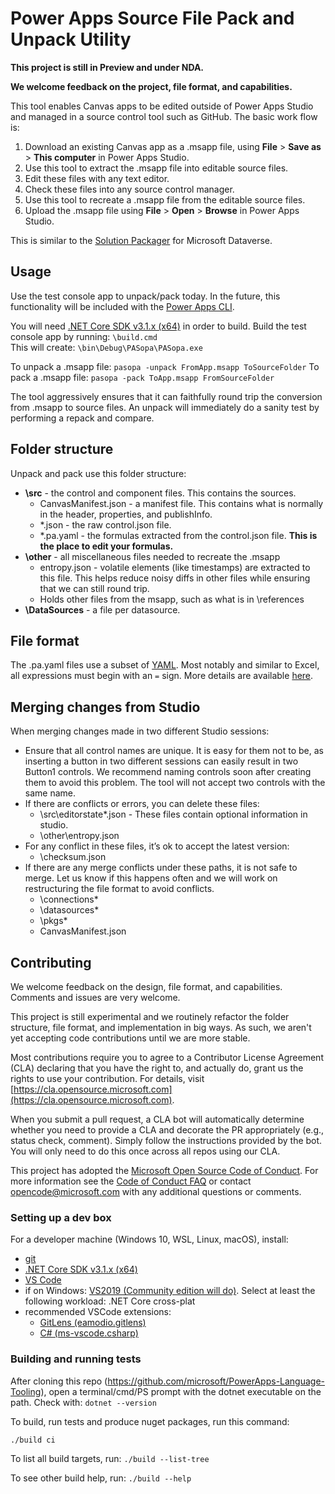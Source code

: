
# Power Apps Source File Pack and Unpack Utility

**This project is still in Preview and under NDA.**
 
**We welcome feedback on the project, file format, and capabilities.** 

This tool enables Canvas apps to be edited outside of Power Apps Studio and managed in a source control tool such as GitHub.  The basic work flow is:
1. Download an existing Canvas app as a .msapp file, using **File** > **Save as** > **This computer** in Power Apps Studio.
1. Use this tool to extract the .msapp file into editable source files.
1. Edit these files with any text editor.
1. Check these files into any source control manager.
1. Use this tool to recreate a .msapp file from the editable source files.
1. Upload the .msapp file using **File** > **Open** > **Browse** in Power Apps Studio.

This is similar to the [Solution Packager](https://docs.microsoft.com/en-us/power-platform/alm/solution-packager-tool) for Microsoft Dataverse.

## Usage
Use the test console app to unpack/pack today.  In the future, this functionality will be included with the [Power Apps CLI](https://docs.microsoft.com/en-us/powerapps/developer/common-data-service/powerapps-cli).

You will need [.NET Core SDK v3.1.x (x64)](https://dotnet.microsoft.com/download/dotnet-core/3.1) in order to build. 
Build the test console app by running: `\build.cmd`  
This will create: `\bin\Debug\PASopa\PASopa.exe`

To unpack a .msapp file: `pasopa -unpack FromApp.msapp ToSourceFolder`
To pack a .msapp file: `pasopa -pack ToApp.msapp FromSourceFolder`

The tool aggressively ensures that it can faithfully round trip the conversion from .msapp to source files.  An unpack will immediately do a sanity test by performing a repack and compare.

## Folder structure
Unpack and pack use this folder structure:

- **\src** - the control and component files. This contains the sources.
   - CanvasManifest.json - a manifest file. This contains what is normally in the header, properties, and publishInfo.
   - \*.json - the raw control.json file.
   - \*.pa.yaml - the formulas extracted from the control.json file.  **This is the place to edit your formulas.**
- **\other** - all miscellaneous files needed to recreate the .msapp
   - entropy.json - volatile elements (like timestamps) are extracted to this file. This helps reduce noisy diffs in other files while ensuring that we can still round trip.
   - Holds other files from the msapp, such as what is in \references
- **\DataSources** - a file per datasource.

## File format
The .pa.yaml files use a subset of [YAML](https://yaml.org/spec/1.2/spec.html).  Most notably and similar to Excel, all expressions must begin with an `=` sign.  More details are available [here](PAFileFormat.md).

## Merging changes from Studio
When merging changes made in two different Studio sessions:
- Ensure that all control names are unique.  It is easy for them not to be, as inserting a button in two different sessions can easily result in two Button1 controls.  We recommend naming controls soon after creating them to avoid this problem.  The tool will not accept two controls with the same name.  
- If there are conflicts or errors, you can delete these files:
	- \src\editorstate\*.json  - These files contain optional information in studio. 
	- \other\entropy.json  
- For any conflict in these files, it’s ok to accept the latest version: 
	- \checksum.json 
- If there are any merge conflicts under these paths, it is not safe to merge.   Let us know if this happens often and we will work on restructuring the file format to avoid conflicts.
	- \connections\*
	- \datasources\*
	- \pkgs\*
	- CanvasManifest.json 

## Contributing

We welcome feedback on the design, file format, and capabilities. Comments and issues are very welcome.   

This project is still experimental and we routinely refactor the folder structure, file format, and implementation in big ways.  As such, we aren't yet accepting code contributions until we are more stable.

Most contributions require you to agree to a Contributor License Agreement (CLA) declaring that you have the right to, and actually do, grant us the rights to use your contribution. For details, visit [https://cla.opensource.microsoft.com](https://cla.opensource.microsoft.com).

When you submit a pull request, a CLA bot will automatically determine whether you need to provide
a CLA and decorate the PR appropriately (e.g., status check, comment). Simply follow the instructions
provided by the bot. You will only need to do this once across all repos using our CLA.

This project has adopted the [Microsoft Open Source Code of Conduct](https://opensource.microsoft.com/codeofconduct/).
For more information see the [Code of Conduct FAQ](https://opensource.microsoft.com/codeofconduct/faq/) or
contact [opencode@microsoft.com](mailto:opencode@microsoft.com) with any additional questions or comments.

### Setting up a dev box

For a developer machine (Windows 10, WSL, Linux, macOS), install:

- [git](https://git-scm.com/downloads)
- [.NET Core SDK v3.1.x (x64)](https://dotnet.microsoft.com/download/dotnet-core/3.1)
- [VS Code](https://code.visualstudio.com/Download)
- if on Windows: [VS2019 (Community edition will do)](https://visualstudio.microsoft.com/downloads/).  Select at least the following workload: .NET Core cross-plat
- recommended VSCode extensions:
  - [GitLens (eamodio.gitlens)](https://github.com/eamodio/vscode-gitlens)
  - [C# (ms-vscode.csharp)](https://github.com/OmniSharp/omnisharp-vscode)

### Building and running tests

After cloning this repo (https://github.com/microsoft/PowerApps-Language-Tooling), open a terminal/cmd/PS prompt with the dotnet executable on the path. Check with: ```dotnet --version ```

To build, run tests and produce nuget packages, run this command:

```bash
./build ci
```

To list all build targets, run: ```./build --list-tree```

To see other build help, run: ```./build --help```
